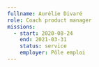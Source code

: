 ```yaml
---
fullname: Aurélie Divaré
role: Coach product manager 
missions:
  - start: 2020-08-24
    end: 2021-03-31
    status: service
    employer: Pôle emploi
---
```

